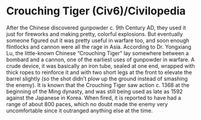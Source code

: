 # Crouching Tiger (Civ6)/Civilopedia

After the Chinese discovered gunpowder c. 9th Century AD, they used it just for fireworks and making pretty, colorful explosions. But eventually someone figured out it was pretty useful in warfare too, and soon enough flintlocks and cannon were all the rage in Asia. According to Dr. Yongxiang Lu, the little-known Chinese “Crouching Tiger” lay somewhere between a bombard and a cannon, one of the earliest uses of gunpowder in warfare. A crude device, it was basically an iron tube, sealed at one end, wrapped with thick ropes to reinforce it and with two short legs at the front to elevate the barrel slightly (so the shot didn’t plow up the ground instead of smashing the enemy). It is known that the Crouching Tiger saw action c. 1368 at the beginning of the Ming dynasty, and was still being used as late as 1592 against the Japanese in Korea. When fired, it is reported to have had a range of about 800 paces, which no doubt made the enemy very uncomfortable since it outranged anything else at the time.